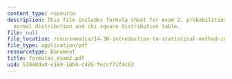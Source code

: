 ```yaml
---
content_type: resource
description: This file includes formula sheet for exam 2, probabilities for the standard
  normal distribution and chi square distribution table.
file: null
file_location: /coursemedia/14-30-introduction-to-statistical-method-in-economics-spring-2006/53848da0e16918b4c485feccf71f4c63_formulas_exam2.pdf
file_type: application/pdf
resourcetype: Document
title: formulas_exam2.pdf
uid: 53848da0-e169-18b4-c485-feccf71f4c63
---
```

